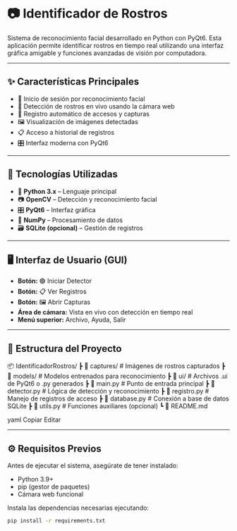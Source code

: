 # 📷 Identificador de Rostros

Sistema de reconocimiento facial desarrollado en Python con PyQt6. Esta aplicación permite identificar rostros en tiempo real utilizando una interfaz gráfica amigable y funciones avanzadas de visión por computadora.

---

## ✨ Características Principales

- 👤 Inicio de sesión por reconocimiento facial
- 🎥 Detección de rostros en vivo usando la cámara web
- 💾 Registro automático de accesos y capturas
- 🖼️ Visualización de imágenes detectadas
- 📋 Acceso a historial de registros
- 🎛️ Interfaz moderna con PyQt6

---

## 🧰 Tecnologías Utilizadas

- 🐍 **Python 3.x** – Lenguaje principal
- 📷 **OpenCV** – Detección y reconocimiento facial
- 🎛️ **PyQt6** – Interfaz gráfica
- 🧠 **NumPy** – Procesamiento de datos
- 🗃️ **SQLite (opcional)** – Gestión de registros

---

## 🖥️ Interfaz de Usuario (GUI)

- **Botón:** 🟢 Iniciar Detector  
- **Botón:** 📋 Ver Registros  
- **Botón:** 🖼️ Abrir Capturas  
- **Área de cámara:** Vista en vivo con detección en tiempo real  
- **Menú superior:** Archivo, Ayuda, Salir

---

## 📂 Estructura del Proyecto

📦 IdentificadorRostros/
┣ 📂 captures/ # Imágenes de rostros capturados
┣ 📂 models/ # Modelos entrenados para reconocimiento
┣ 📂 ui/ # Archivos .ui de PyQt6 o .py generados
┣ 📜 main.py # Punto de entrada principal
┣ 📜 detector.py # Lógica de detección y reconocimiento
┣ 📜 registro.py # Manejo de registros de acceso
┣ 📜 database.py # Conexión a base de datos SQLite
┣ 📜 utils.py # Funciones auxiliares (opcional)
┗ 📜 README.md

yaml
Copiar
Editar

---

## ⚙️ Requisitos Previos

Antes de ejecutar el sistema, asegúrate de tener instalado:

- Python 3.9+
- pip (gestor de paquetes)
- Cámara web funcional

Instala las dependencias necesarias ejecutando:

```bash
pip install -r requirements.txt
